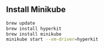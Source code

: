 ## Install Minikube
```bash
brew update
brew install hyperkit
brew install minikube
minikube start --vm-driver=hyperkit
```
